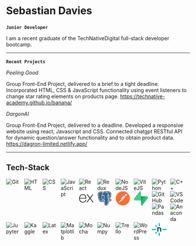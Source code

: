 # Sebastian Davies

**`Junior Developer `**

I am a recent graduate of the TechNativeDigital full-stack developer bootcamp. 

---
**`Recent Projects`**

*Peeling Good* 

Group Front-End Project, delivered to a brief to a tight deadline. Incorporated HTML, CSS & JavaScript functionality using event listeners to change star rating elements on products page. 
https://technative-academy.github.io/banana/

*DargonAI*

Group Front-End Project, delivered to a deadline. Developed a responsive website using react, Javascript and CSS. Connected chatgpt RESTful API for dynamic question/answer functionality and to obtain product data. 
https://dagron-limited.netlify.app/

---
## Tech-Stack
<img align="left" alt="Git" width="40px" style="padding-right:10px;" src="https://cdn.jsdelivr.net/gh/devicons/devicon/icons/git/git-original.svg" />
<img align="left" alt="HTML" width="40px" style="padding-right:10px;" src="https://cdn.jsdelivr.net/gh/devicons/devicon/icons/html5/html5-plain.svg" />
<img align="left" alt="CSS" width="40px" style="padding-right:10px;" src="https://cdn.jsdelivr.net/gh/devicons/devicon/icons/css3/css3-plain.svg" />
<img align="left" alt="JavaScript" width="40px" style="padding-right:10px;" src="https://cdn.jsdelivr.net/gh/devicons/devicon/icons/javascript/javascript-plain.svg" />
<img align="left" alt="React" width="40px" style="padding-right:10px;" src="https://cdn.jsdelivr.net/gh/devicons/devicon/icons/react/react-original.svg" />
<img align="left" alt="Redux" width="40px" style="padding-right:10px;" src="https://cdn.jsdelivr.net/gh/devicons/devicon/icons/redux/redux-original.svg" />
<img align="left" alt="NodeJS" width="40px" style="padding-right:10px;" src="https://cdn.jsdelivr.net/gh/devicons/devicon/icons/nodejs/nodejs-original.svg" />
<img align="left" alt="ViteJS" width="40px" style="padding-right:10px;" src="https://cdn.jsdelivr.net/gh/devicons/devicon/icons/vitejs/vitejs-original.svg" />
<img align="left" alt="Python" width="40px" style="padding-right:10px;" src="https://cdn.jsdelivr.net/gh/devicons/devicon/icons/python/python-plain.svg" />
<img align="left" alt="C++" width="40px" style="padding-right:10px;" src="https://cdn.jsdelivr.net/gh/devicons/devicon/icons/cplusplus/cplusplus-line.svg" />
<img align="left" alt="Express" width="40px" style="padding-right:10px;" src="https://raw.githubusercontent.com/devicons/devicon/6910f0503efdd315c8f9b858234310c06e04d9c0/icons/express/express-original.svg" />
<img align="left" alt="PostgreSQL" width="40px" style="padding-right:10px;" src="https://raw.githubusercontent.com/devicons/devicon/6910f0503efdd315c8f9b858234310c06e04d9c0/icons/postgresql/postgresql-original.svg" />
<img align="left" alt="Postman" width="40px" style="padding-right:10px;" src="https://raw.githubusercontent.com/devicons/devicon/6910f0503efdd315c8f9b858234310c06e04d9c0/icons/postman/postman-original.svg" />
<img align="left" alt="Supabase" width="40px" style="padding-right:10px;" src="https://raw.githubusercontent.com/devicons/devicon/6910f0503efdd315c8f9b858234310c06e04d9c0/icons/supabase/supabase-original.svg" />
<img align="left" alt="GitHub" width="40px" style="padding-right:10px;" src="https://cdn.jsdelivr.net/gh/devicons/devicon/icons/github/github-original.svg" />
<img align="left" alt="VSCode" width="40px" style="padding-right:10px;" src="https://cdn.jsdelivr.net/gh/devicons/devicon/icons/vscode/vscode-original.svg" />
<img align="left" alt="Pandas" width="40px" style="padding-right:10px;" src="https://cdn.jsdelivr.net/gh/devicons/devicon/icons/pandas/pandas-original-wordmark.svg" />
<img align="left" alt="Anaconda" width="40px" style="padding-right:10px;" src="https://cdn.jsdelivr.net/gh/devicons/devicon/icons/anaconda/anaconda-original.svg" />
<img align="left" alt="Jupyter" width="40px" style="padding-right:10px;" src="https://cdn.jsdelivr.net/gh/devicons/devicon/icons/jupyter/jupyter-original-wordmark.svg" />
<img align="left" alt="Kaggle" width="40px" style="padding-right:10px;" src="https://cdn.jsdelivr.net/gh/devicons/devicon/icons/kaggle/kaggle-original-wordmark.svg" />
<img align="left" alt="Latex" width="40px" style="padding-right:10px;" src="https://cdn.jsdelivr.net/gh/devicons/devicon/icons/latex/latex-original.svg" />
<img align="left" alt="Matplotlib" width="40px" style="padding-right:10px;" src="https://cdn.jsdelivr.net/gh/devicons/devicon/icons/matplotlib/matplotlib-original-wordmark.svg" />
<img align="left" alt="Mocha" width="40px" style="padding-right:10px;" src="https://cdn.jsdelivr.net/gh/devicons/devicon/icons/mocha/mocha-plain.svg" />
<img align="left" alt="Numpy" width="40px" style="padding-right:10px;" src="https://cdn.jsdelivr.net/gh/devicons/devicon/icons/numpy/numpy-line-wordmark.svg" />
<img align="left" alt="Trello" width="40px" style="padding-right:10px;" src="https://cdn.jsdelivr.net/gh/devicons/devicon/icons/trello/trello-plain-wordmark.svg" />
<img align="left" alt="WordPress" width="40px" style="padding-right:10px;" src="https://cdn.jsdelivr.net/gh/devicons/devicon/icons/wordpress/wordpress-plain.svg" />
<img align="left" alt="Netlify" width="40px" style="padding-right:10px;" src="https://raw.githubusercontent.com/devicons/devicon/6910f0503efdd315c8f9b858234310c06e04d9c0/icons/netlify/netlify-original.svg" />


<!--
**Sebbybobbler/Sebbybobbler** is a ✨ _special_ ✨ repository because its `README.md` (this file) appears on your GitHub profile.

Here are some ideas to get you started:

- 🔭 I’m currently working on ...
- 🌱 I’m currently learning ...
- 👯 I’m looking to collaborate on ...
- 🤔 I’m looking for help with ...
- 💬 Ask me about ...
- 📫 How to reach me: ...
- 😄 Pronouns: ...
- ⚡ Fun fact: ...
-->
